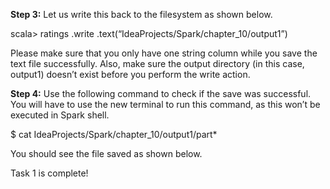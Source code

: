 
**Step 3:** Let us write this back to the filesystem as shown below.

scala> ratings
.write
.text(“IdeaProjects/Spark/chapter_10/output1”)

Please make sure that you only have one string column while you save the text file successfully. Also, make sure the output directory (in this case, output1) doesn’t exist before you perform the write action.

**Step 4:** Use the following command to check if the save was successful. You will have to use the new terminal to run this command, as this won’t be executed in Spark shell.

$ cat IdeaProjects/Spark/chapter_10/output1/part*

You should see the file saved as shown below.

 


Task 1 is complete!

